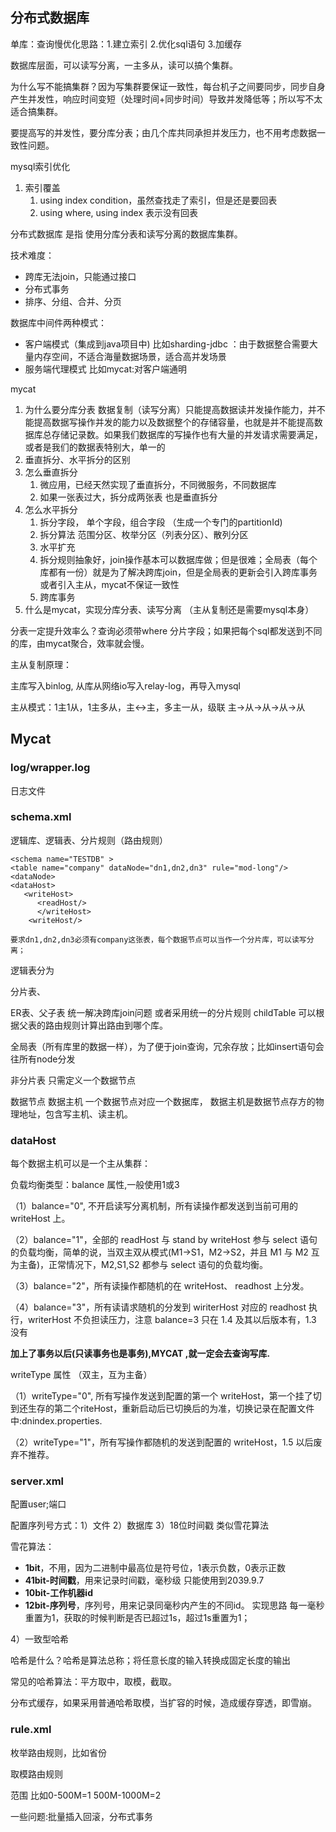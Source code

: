 ## 分布式数据库

单库：查询慢优化思路：1.建立索引 2.优化sql语句 3.加缓存

数据库层面，可以读写分离，一主多从，读可以搞个集群。 

为什么写不能搞集群？因为写集群要保证一致性，每台机子之间要同步，同步自身产生并发性，响应时间变短（处理时间+同步时间）导致并发降低等；所以写不太适合搞集群。

要提高写的并发性，要分库分表；由几个库共同承担并发压力，也不用考虑数据一致性问题。

mysql索引优化

1. 索引覆盖
   1. using index condition，虽然查找走了索引，但是还是要回表
   2. using where, using index 表示没有回表

分布式数据库 是指 使用分库分表和读写分离的数据库集群。

技术难度：

- 跨库无法join，只能通过接口
- 分布式事务
- 排序、分组、合并、分页

数据库中间件两种模式：

- 客户端模式（集成到java项目中) 比如sharding-jdbc  ：由于数据整合需要大量内存空间，不适合海量数据场景，适合高并发场景
- 服务端代理模式 比如mycat:对客户端通明

mycat

1. 为什么要分库分表  数据复制（读写分离）只能提高数据读并发操作能力，并不能提高数据写操作并发的能力以及数据整个的存储容量，也就是并不能提高数据库总存储记录数。如果我们数据库的写操作也有大量的并发请求需要满足，或者是我们的数据表特别大，单一的
2. 垂直拆分、水平拆分的区别
3. 怎么垂直拆分
   1. 微应用，已经天然实现了垂直拆分，不同微服务，不同数据库
   2. 如果一张表过大，拆分成两张表 也是垂直拆分
4. 怎么水平拆分
   1. 拆分字段， 单个字段，组合字段 （生成一个专门的partitionId)
   2. 拆分算法   范围分区、枚举分区（列表分区）、散列分区
   3. 水平扩充
   4. 拆分规则抽象好，join操作基本可以数据库做；但是很难；全局表（每个库都有一份）就是为了解决跨库join，但是全局表的更新会引入跨库事务或者引入主从，mycat不保证一致性
   5. 跨库事务
5. 什么是mycat，实现分库分表、读写分离 （主从复制还是需要mysql本身）



分表一定提升效率么？查询必须带where 分片字段；如果把每个sql都发送到不同的库，由mycat聚合，效率就会慢。

主从复制原理：

主库写入binlog, 从库从网络io写入relay-log，再导入mysql

主从模式：1主1从，1主多从，主<->主，多主一从，级联 主->从->从->从->从

## Mycat

### log/wrapper.log

日志文件

### schema.xml

逻辑库、逻辑表、分片规则（路由规则）

```
<schema name="TESTDB" >
<table name="company" dataNode="dn1,dn2,dn3" rule="mod-long"/>
<dataNode>
<dataHost>
   <writeHost>
      <readHost/>
      </writeHost>
    <writeHost/>

要求dn1,dn2,dn3必须有company这张表，每个数据节点可以当作一个分片库，可以读写分离；
```



逻辑表分为 

分片表、

ER表、父子表 统一解决跨库join问题 或者采用统一的分片规则 childTable 可以根据父表的路由规则计算出路由到哪个库。

全局表（所有库里的数据一样），为了便于join查询，冗余存放；比如insert语句会往所有node分发

非分片表 只需定义一个数据节点



数据节点  数据主机  一个数据节点对应一个数据库， 数据主机是数据节点存方的物理地址，包含写主机、读主机。

### dataHost

每个数据主机可以是一个主从集群：

 负载均衡类型：balance 属性,一般使用1或3

（1）balance="0", 不开启读写分离机制，所有读操作都发送到当前可用的writeHost 上。

（2）balance="1"，全部的 readHost 与 stand by writeHost 参与 select 语句的负载均衡，简单的说，当双主双从模式(M1->S1，M2->S2，并且 M1 与 M2 互为主备)，正常情况下，M2,S1,S2 都参与 select 语句的负载均衡。

（3）balance="2"，所有读操作都随机的在 writeHost、 readhost 上分发。

（4）balance="3"，所有读请求随机的分发到 wiriterHost 对应的 readhost 执行，writerHost 不负担读压力，注意 balance=3 只在 1.4 及其以后版本有，1.3 没有

**加上了事务以后(只读事务也是事务),MYCAT ,就一定会去查询写库.**

writeType 属性  （双主，互为主备）

（1）writeType="0", 所有写操作发送到配置的第一个 writeHost，第一个挂了切到还生存的第二个riteHost，重新启动后已切换后的为准，切换记录在配置文件中:dnindex.properties.

（2）writeType="1"，所有写操作都随机的发送到配置的 writeHost，1.5 以后废弃不推荐。

### server.xml

配置user;端口

配置序列号方式：1）文件 2）数据库 3）18位时间戳 类似雪花算法   

雪花算法：

- **1bit**，不用，因为二进制中最高位是符号位，1表示负数，0表示正数
- **41bit-时间戳**，用来记录时间戳，毫秒级 只能使用到2039.9.7
- **10bit-工作机器id**
- **12bit-序列号**，序列号，用来记录同毫秒内产生的不同id。 实现思路 每一毫秒重置为1，获取的时候判断是否已超过1s，超过1s重置为1；

4）一致型哈希

哈希是什么？哈希是算法总称；将任意长度的输入转换成固定长度的输出

常见的哈希算法：平方取中，取模，截取。

分布式缓存，如果采用普通哈希取模，当扩容的时候，造成缓存穿透，即雪崩。

### rule.xml

枚举路由规则，比如省份

取模路由规则

范围 比如0-500M=1 500M-1000M=2

一些问题:批量插入回滚，分布式事务

